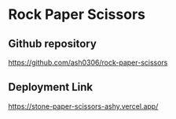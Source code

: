 # Rock Paper Scissors

## Github repository
https://github.com/ash0306/rock-paper-scissors

## Deployment Link 
https://stone-paper-scissors-ashy.vercel.app/